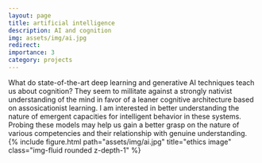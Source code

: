 ```yaml
---
layout: page
title: artificial intelligence
description: AI and cognition
img: assets/img/ai.jpg
redirect: 
importance: 3
category: projects
---
```


<div class="row justify-content-sm-center">
    <div class="col-sm-8 mt-3 mt-md-0">
        What do state-of-the-art deep learning and generative AI techniques teach us about cognition? They seem to millitate against a strongly nativist understanding of the mind in favor of a leaner cognitive architecture based on assosicationist learning. I am interested in better understanding the nature of emergent capacities for intelligent behavior in these systems. Probing these models may help us gain a better grasp on the nature of various competencies and their relationship with genuine understanding. 
    </div>
    <div class="col-sm-4 mt-3 mt-md-0">
        {% include figure.html path="assets/img/ai.jpg" title="ethics image" class="img-fluid rounded z-depth-1" %}
    </div>
</div>

